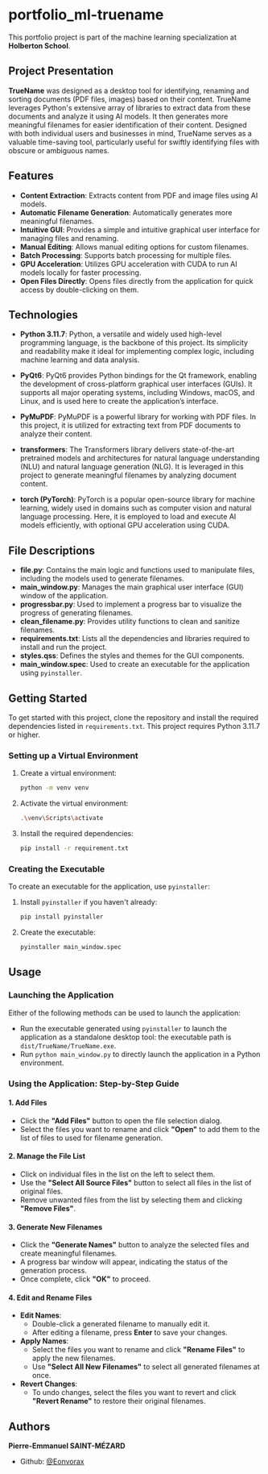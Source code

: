 # portfolio_ml-truename
This portfolio project is part of the machine learning specialization at **Holberton School**.

## Project Presentation
**TrueName** was designed as a desktop tool for identifying, renaming and sorting documents (PDF files, images) based on their content. TrueName leverages Python's extensive array of libraries to extract data from these documents and analyze it using AI models. It then generates more meaningful filenames for easier identification of their content. Designed with both individual users and businesses in mind, TrueName serves as a valuable time-saving tool, particularly useful for swiftly identifying files with obscure or ambiguous names.

## Features
- **Content Extraction**: Extracts content from PDF and image files using AI models.
- **Automatic Filename Generation**: Automatically generates more meaningful filenames.
- **Intuitive GUI**: Provides a simple and intuitive graphical user interface for managing files and renaming.
- **Manual Editing**: Allows manual editing options for custom filenames.
- **Batch Processing**: Supports batch processing for multiple files.
- **GPU Acceleration**: Utilizes GPU acceleration with CUDA to run AI models locally for faster processing.
- **Open Files Directly**: Opens files directly from the application for quick access by double-clicking on them.

## Technologies

- **Python 3.11.7**: Python, a versatile and widely used high-level programming language, is the backbone of this project. Its simplicity and readability make it ideal for implementing complex logic, including machine learning and data analysis.

- **PyQt6**: PyQt6 provides Python bindings for the Qt framework, enabling the development of cross-platform graphical user interfaces (GUIs). It supports all major operating systems, including Windows, macOS, and Linux, and is used here to create the application’s interface.

- **PyMuPDF**: PyMuPDF is a powerful library for working with PDF files. In this project, it is utilized for extracting text from PDF documents to analyze their content.

- **transformers**: The Transformers library delivers state-of-the-art pretrained models and architectures for natural language understanding (NLU) and natural language generation (NLG). It is leveraged in this project to generate meaningful filenames by analyzing document content.

- **torch (PyTorch)**: PyTorch is a popular open-source library for machine learning, widely used in domains such as computer vision and natural language processing. Here, it is employed to load and execute AI models efficiently, with optional GPU acceleration using CUDA.


## File Descriptions
- **file.py**: Contains the main logic and functions used to manipulate files, including the models used to generate filenames.
- **main_window.py**: Manages the main graphical user interface (GUI) window of the application.
- **progressbar.py**: Used to implement a progress bar to visualize the progress of generating filenames.
- **clean_filename.py**: Provides utility functions to clean and sanitize filenames.
- **requirements.txt**: Lists all the dependencies and libraries required to install and run the project.
- **styles.qss**: Defines the styles and themes for the GUI components.
- **main_window.spec**: Used to create an executable for the application using `pyinstaller`.

## Getting Started
To get started with this project, clone the repository and install the required dependencies listed in `requirements.txt`.
This project requires Python 3.11.7 or higher.

### Setting up a Virtual Environment
1. Create a virtual environment:
    ```sh
    python -m venv venv
    ```
2. Activate the virtual environment:
    ```sh
    .\venv\Scripts\activate
    ```

3. Install the required dependencies:
    ```sh
    pip install -r requirement.txt
    ```

### Creating the Executable
To create an executable for the application, use `pyinstaller`:
1. Install `pyinstaller` if you haven't already:
    ```sh
    pip install pyinstaller
    ```
2. Create the executable:
    ```sh
    pyinstaller main_window.spec
    ```

## Usage
### Launching the Application
Either of the following methods can be used to launch the application:
- Run the executable generated using `pyinstaller` to launch the application as a standalone desktop tool: the executable path is `dist/TrueName/TrueName.exe`.
- Run `python main_window.py` to directly launch the application in a Python environment.

### Using the Application: Step-by-Step Guide

#### 1. Add Files
- Click the **"Add Files"** button to open the file selection dialog.
- Select the files you want to rename and click **"Open"** to add them to the list of files to used for filename generation.

#### 2. Manage the File List
- Click on individual files in the list on the left to select them.
- Use the **"Select All Source Files"** button to select all files in the list of original files.
- Remove unwanted files from the list by selecting them and clicking **"Remove Files"**.

#### 3. Generate New Filenames
- Click the **"Generate Names"** button to analyze the selected files and create meaningful filenames.
- A progress bar window will appear, indicating the status of the generation process.
- Once complete, click **"OK"** to proceed.

#### 4. Edit and Rename Files
- **Edit Names**:  
  - Double-click a generated filename to manually edit it.  
  - After editing a filename, press **Enter** to save your changes.
- **Apply Names**:  
  - Select the files you want to rename and click **"Rename Files"** to apply the new filenames.
  - Use **"Select All New Filenames"** to select all generated filenames at once.
- **Revert Changes**:  
  - To undo changes, select the files you want to revert and click **"Revert Rename"** to restore their original filenames.


## Authors
**Pierre-Emmanuel SAINT-MÉZARD**
- Github: [@Eonvorax](https://github.com/Eonvorax)
